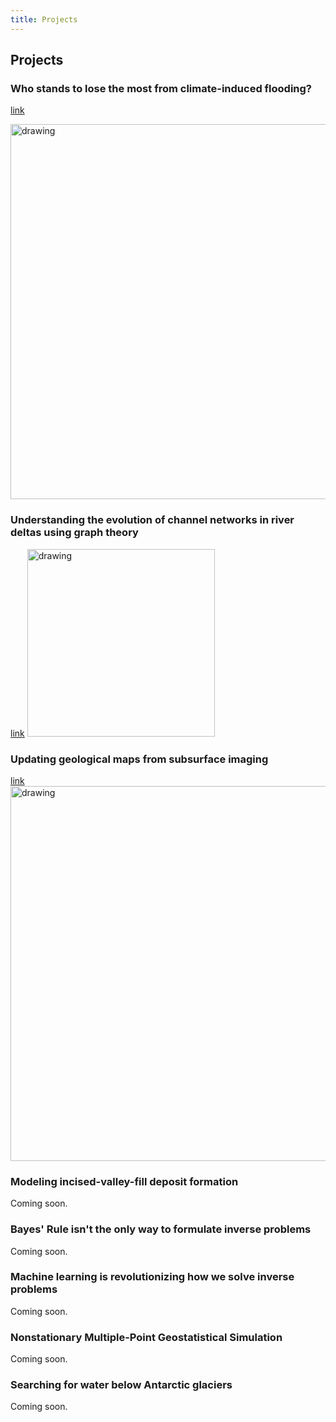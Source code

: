```yaml
---
title: Projects
---
```


## Projects


### Who stands to lose the most from climate-induced flooding?
[link](https://ammilten.github.io/projects/flood-risk)

<img src="./figures/Figure6.png" alt="drawing" width="600"/>

### Understanding the evolution of channel networks in river deltas using graph theory
[link](https://ammilten.github.io/projects/river-delta-graphs)
<img src="./figures/channelflume.gif" alt="drawing" width="300"/>


### Updating geological maps from subsurface imaging
[link](https://ammilten.github.io/projects/measure-theory-hypothesis)
<img src="./figures/popper-bayes-testing.png" alt="drawing" width="600"/>


### Modeling incised-valley-fill deposit formation
Coming soon.

### Bayes' Rule isn't the only way to formulate inverse problems
Coming soon.


### Machine learning is revolutionizing how we solve inverse problems
Coming soon.



### Nonstationary Multiple-Point Geostatistical Simulation
Coming soon.


### Searching for water below Antarctic glaciers
Coming soon.


